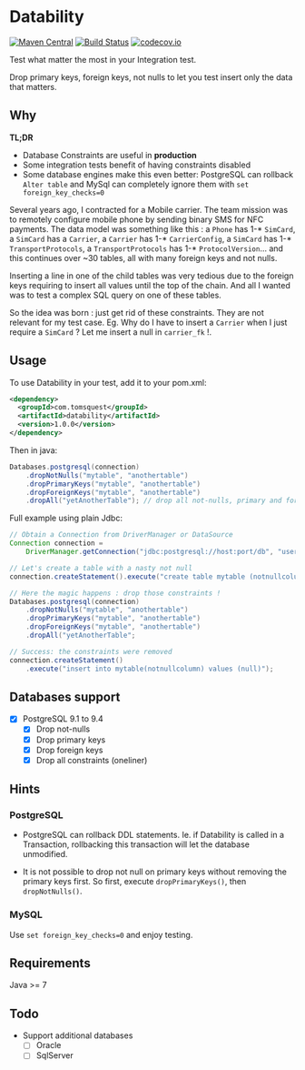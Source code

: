 # Datability

[![Maven Central](https://maven-badges.herokuapp.com/maven-central/com.tomsquest/datability/badge.svg)](https://maven-badges.herokuapp.com/maven-central/com.tomsquest/datability)
[![Build Status](https://travis-ci.org/tomsquest/datability.svg?branch=master)](https://travis-ci.org/tomsquest/datability)
[![codecov.io](https://codecov.io/github/tomsquest/datability/coverage.svg?branch=master)](https://codecov.io/github/tomsquest/datability?branch=master)

Test what matter the most in your Integration test.

Drop primary keys, foreign keys, not nulls to let you test insert only the data that matters.

## Why

**TL;DR**

* Database Constraints are useful in **production**
* Some integration tests benefit of having constraints disabled
* Some database engines make this even better: PostgreSQL can rollback `Alter table` and MySql can completely ignore 
them with `set foreign_key_checks=0`

Several years ago, I contracted for a Mobile carrier. The team mission was to remotely configure mobile phone by sending 
binary SMS for NFC payments. The data model was something like this : a `Phone` has 1-* `SimCard`, a `SimCard` has a `Carrier`, a `Carrier` has 1-* 
`CarrierConfig`, a `SimCard` has 1-* `TransportProtocols`, a `TransportProtocols` has 1-* `ProtocolVersion`... and this continues 
over ~30 tables, all with many foreign keys and not nulls.

Inserting a line in one of the child tables was very tedious due to the foreign keys requiring to insert all values until 
the top of the chain. And all I wanted was to test a complex SQL query on one of these tables. 

So the idea was born : just get rid of these constraints. They are not relevant for my test case.
Eg. Why do I have to insert a `Carrier` when I just require a `SimCard` ? Let me insert a null in `carrier_fk` !.

## Usage

To use Datability in your test, add it to your pom.xml:

``` xml
<dependency>
  <groupId>com.tomsquest</groupId>
  <artifactId>datability</artifactId>
  <version>1.0.0</version>
</dependency>
```

Then in java: 

``` java
Databases.postgresql(connection)
    .dropNotNulls("mytable", "anothertable")
    .dropPrimaryKeys("mytable", "anothertable")
    .dropForeignKeys("mytable", "anothertable")
    .dropAll("yetAnotherTable"); // drop all not-nulls, primary and foreign keys
```

Full example using plain Jdbc:

``` java
// Obtain a Connection from DriverManager or DataSource
Connection connection = 
    DriverManager.getConnection("jdbc:postgresql://host:port/db", "user", "pass");

// Let's create a table with a nasty not null
connection.createStatement().execute("create table mytable (notnullcolumn int not null)");

// Here the magic happens : drop those constraints !
Databases.postgresql(connection)
    .dropNotNulls("mytable", "anothertable")
    .dropPrimaryKeys("mytable", "anothertable")
    .dropForeignKeys("mytable", "anothertable")
    .dropAll("yetAnotherTable";

// Success: the constraints were removed
connection.createStatement()
    .execute("insert into mytable(notnullcolumn) values (null)");
```

## Databases support

* [x] PostgreSQL 9.1 to 9.4
  * [x] Drop not-nulls
  * [x] Drop primary keys
  * [x] Drop foreign keys
  * [x] Drop all constraints (oneliner)

## Hints

### PostgreSQL

* PostgreSQL can rollback DDL statements. Ie. if Datability is called in a Transaction, rollbacking this transaction will
let the database unmodified.

* It is not possible to drop not null on primary keys without removing the primary keys first.
So first, execute `dropPrimaryKeys()`, then `dropNotNulls()`.

### MySQL

Use `set foreign_key_checks=0` and enjoy testing. 
  
## Requirements 

Java >= 7

## Todo

* Support additional databases
  * [ ] Oracle
  * [ ] SqlServer
